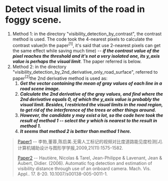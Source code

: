 # Detect visual limits of the road in foggy scene.

1. Method 1: in the directory "visibility_detection_by_contrast", the contrast method is used. The code took the 4-nearest pixels to calculate the contrast value(In the paper<sup>[1]</sup>, it's said that use 2-nearest pixels can get the same effect while saving much time) -- ___if the contrast value of the pixel reaches the threshold and it's not a very isolated one, its y_axis value is perhaps the visual limit___. The paper referred is below.
2. Method 2: in the directory "visibility_detection_by_2nd_derivative_only_road_surface", referred to paper<sup>[2]</sup>the 2nd derivative method is used as: 
   1. ___Get the vector containing the mean of gray values of each line in a road scene image.___
   2. ___Calculate the 2nd derivative of the gray values, and find where the 2nd derivative equals 0, of which the y_axis value is probably the visual limit. Besides, I restricted the visual limits in the road region, to get rid of the interference of the trees or other things around.___
   3. ___However, the candidate y may exist a lot, so the code here took the result of method 1 -- select the y which is nearest to the result in method 1.___
   4. ___It seems that method 2 is better than method 1 here.___

> [Paper1](http://kns.cnki.net/KCMS/detail/detail.aspx?dbcode=CJFQ&dbname=CJFD2009&filename=JSJF200911010&v=MTA5Mjl0ak5ybzlFWklSOGVYMUx1eFlTN0RoMVQzcVRyV00xRnJDVVJMS2ZaT1JuRkNua1c3eklMejdCYUxHNEg=) -- 李勃,董蓉,陈启美.无需人工标记的视频对比度道路能见度检测[J].计算机辅助设计与图形学学报,2009,21(11):1575-1582.
>
> [Paper2](https://www.researchgate.net/publication/220464605_Automatic_fog_detection_and_estimation_of_visibility_distance_through_use_of_an_onboard_camera) -- Hautière, Nicolas & Tarel, Jean-Philippe & Lavenant, Jean & Aubert, Didier. (2006). Automatic fog detection and estimation of visibility distance through use of an onboard camera. Mach. Vis. Appl.. 17. 8-20. 10.1007/s00138-005-0011-1. 
